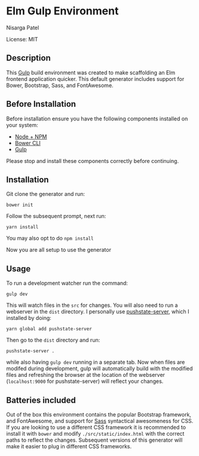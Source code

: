 # Elm Gulp Environment
Nisarga Patel

License: MIT

## Description
This [Gulp](http://gulpjs.com/) build environment was created to make scaffolding an Elm frontend application quicker. This default generator includes support for Bower, Bootstrap, Sass, and FontAwesome.

## Before Installation
Before installation ensure you have the following components installed on your system:

- [Node + NPM](https://nodejs.org/en/)
- [Bower CLI](https://bower.io/)
- [Gulp](http://gulpjs.com/)

Please stop and install these components correctly before continuing.

## Installation
Git clone the generator and run:
```
bower init
```
Follow the subsequent prompt, next run:
```
yarn install
```
You may also opt to do `npm install`

Now you are all setup to use the generator

## Usage
To run a development watcher run the command:
```
gulp dev
```
This will watch files in the `src` for changes. You will also need to run a webserver in the `dist` directory. I personally use [pushstate-server](https://www.npmjs.com/package/pushstate-server), which I installed by doing:
```
yarn global add pushstate-server
```
Then go to the `dist` directory and run:
```
pushstate-server .
```
while also having `gulp dev` running in a separate tab. Now when files are modifed during development, gulp will automatically build with the modified files and refreshing the browser at the location of the webserver (`localhost:9000` for pushstate-server) will reflect your changes.

## Batteries included
Out of the box this environment contains the popular Bootstrap framework, and FontAwesome, and support for [Sass](http://sass-lang.com) syntactical awesomeness for CSS. If you are looking to use a different CSS framework it is recommended to install it with `bower` and modify `./src/static/index.html` with the correct paths to reflect the changes. Subsequent versions of this generator will make it easier to plug in different CSS frameworks.
